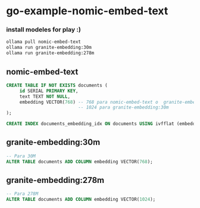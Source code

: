 # go-example-nomic-embed-text


### install modeles for play :)

```bash
ollama pull nomic-embed-text
ollama run granite-embedding:30m
ollama run granite-embedding:278m
```

## nomic-embed-text

```sql
CREATE TABLE IF NOT EXISTS documents (
     id SERIAL PRIMARY KEY,
     text TEXT NOT NULL,
     embedding VECTOR(768) -- 768 para nomic-embed-text o  granite-embedding:278m 
                           -- 1024 para granite-embedding:30m
);
```

```sql
CREATE INDEX documents_embedding_idx ON documents USING ivfflat (embedding) WITH (lists = 100);
```

## granite-embedding:30m

```sql
-- Para 30M
ALTER TABLE documents ADD COLUMN embedding VECTOR(768);
```
## granite-embedding:278m

```sql
-- Para 278M
ALTER TABLE documents ADD COLUMN embedding VECTOR(1024);
```

 